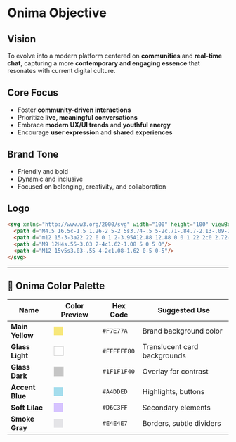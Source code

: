 # Onima Objective

## Vision

To evolve into a modern platform centered on **communities** and **real-time chat**, capturing a more **contemporary and engaging essence** that resonates with current digital culture.

## Core Focus

* Foster **community-driven interactions**
* Prioritize **live, meaningful conversations**
* Embrace **modern UX/UI trends** and **youthful energy**
* Encourage **user expression** and **shared experiences**

## Brand Tone

* Friendly and bold
* Dynamic and inclusive
* Focused on belonging, creativity, and collaboration

## Logo

```html
<svg xmlns="http://www.w3.org/2000/svg" width="100" height="100" viewBox="0 0 24 24" fill="none" stroke="currentColor" stroke-width="2" stroke-linecap="round" stroke-linejoin="round" class="rocket-draw">
  <path d="M4.5 16.5c-1.5 1.26-2 5-2 5s3.74-.5 5-2c.71-.84.7-2.13-.09-2.91a2.18 2.18 0 0 0-2.91-.09z"/>
  <path d="m12 15-3-3a22 22 0 0 1 2-3.95A12.88 12.88 0 0 1 22 2c0 2.72-.78 7.5-6 11a22.35 22.35 0 0 1-4 2z"/>
  <path d="M9 12H4s.55-3.03 2-4c1.62-1.08 5 0 5 0"/>
  <path d="M12 15v5s3.03-.55 4-2c1.08-1.62 0-5 0-5"/>
</svg>
```

---

## 🎨 Onima Color Palette

| Name            | Color Preview                                               | Hex Code    | Suggested Use                |
|----------------|-------------------------------------------------------------|-------------|------------------------------|
| **Main Yellow** | <div style="width: 20px; height: 20px; background: #F7E77A;"></div> | `#F7E77A`   | Brand background color       |
| **Glass Light** | <div style="width: 20px; height: 20px; background: #FFFFFF80; border: 1px solid #ccc;"></div> | `#FFFFFF80` | Translucent card backgrounds |
| **Glass Dark**  | <div style="width: 20px; height: 20px; background: #1F1F1F40; border: 1px solid #ccc;"></div> | `#1F1F1F40` | Overlay for contrast         |
| **Accent Blue** | <div style="width: 20px; height: 20px; background: #A4DDED;"></div> | `#A4DDED`   | Highlights, buttons          |
| **Soft Lilac**  | <div style="width: 20px; height: 20px; background: #D6C3FF;"></div> | `#D6C3FF`   | Secondary elements           |
| **Smoke Gray**  | <div style="width: 20px; height: 20px; background: #E4E4E7;"></div> | `#E4E4E7`   | Borders, subtle dividers     |
